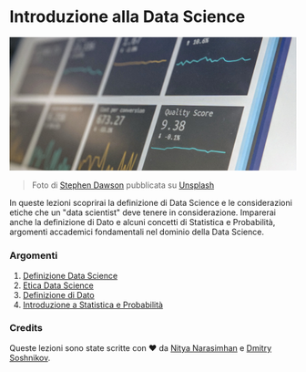# Introduzione alla Data Science

![dati in azione](../images/data.jpg)
> Foto di <a href="https://unsplash.com/@dawson2406?utm_source=unsplash&utm_medium=referral&utm_content=creditCopyText">Stephen Dawson</a> pubblicata su <a href="https://unsplash.com/s/photos/data?utm_source=unsplash&utm_medium=referral&utm_content=creditCopyText">Unsplash</a>

In queste lezioni scoprirai la definizione di Data Science e le considerazioni etiche
che un "data scientist" deve tenere in considerazione. Imparerai anche la definizione di Dato e alcuni concetti di Statistica e Probabilità, argomenti accademici fondamentali nel dominio della Data Science.

### Argomenti

1. [Definizione Data Science](01-defining-data-science/README.md)
2. [Etica Data Science](02-ethics/README.md)
3. [Definizione di Dato](03-defining-data/README.md)
4. [Introduzione a Statistica e Probabilità](04-stats-and-probability/README.md)

### Credits

Queste lezioni sono state scritte con ❤️ da [Nitya Narasimhan](https://twitter.com/nitya) e [Dmitry Soshnikov](https://twitter.com/shwars).
